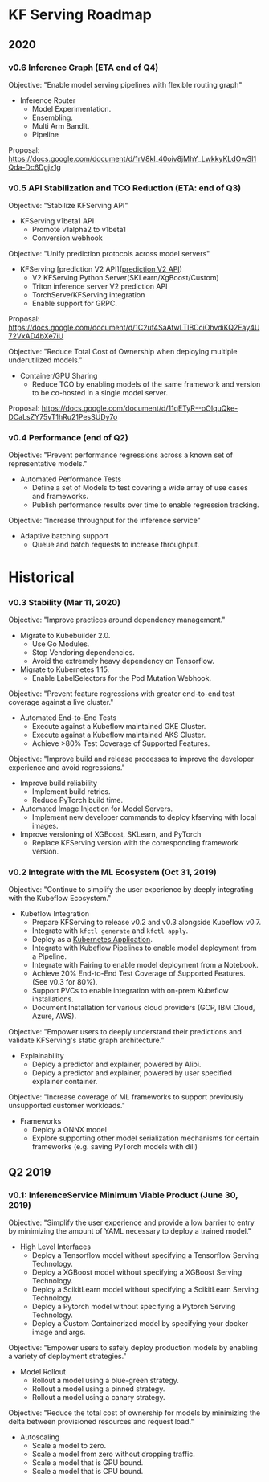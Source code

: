 # KF Serving Roadmap
## 2020
### v0.6 Inference Graph (ETA end of Q4)
Objective: "Enable model serving pipelines with flexible routing graph"
* Inference Router
    * Model Experimentation.
    * Ensembling.
    * Multi Arm Bandit.
    * Pipeline
 
Proposal: https://docs.google.com/document/d/1rV8kI_40oiv8jMhY_LwkkyKLdOwSI1Qda-Dc6Dgjz1g

### v0.5 API Stabilization and TCO Reduction (ETA: end of Q3)
Objective:  "Stabilize KFServing API"
* KFServing v1beta1 API
    * Promote v1alpha2 to v1beta1
    * Conversion webhook

Objective: "Unify prediction protocols across model servers"
* KFServing [prediction V2 API]([prediction V2 API](https://github.com/kubeflow/kfserving/tree/master/docs/predict-api/v2))
    * V2 KFServing Python Server(SKLearn/XgBoost/Custom)
    * Triton inference server V2 prediction API
    * TorchServe/KFServing integration
    * Enable support for GRPC.

Proposal: https://docs.google.com/document/d/1C2uf4SaAtwLTlBCciOhvdiKQ2Eay4U72VxAD4bXe7iU

Objective: "Reduce Total Cost of Ownership when deploying multiple underutilized models."
* Container/GPU Sharing
    * Reduce TCO by enabling models of the same framework and version to be co-hosted in a single model server.

Proposal: https://docs.google.com/document/d/11qETyR--oOIquQke-DCaLsZY75vT1hRu21PesSUDy7o

### v0.4 Performance (end of Q2)
Objective: "Prevent performance regressions across a known set of representative models."
* Automated Performance Tests
    * Define a set of Models to test covering a wide array of use cases and frameworks.
    * Publish performance results over time to enable regression tracking.

Objective: "Increase throughput for the inference service"
* Adaptive batching support
    * Queue and batch requests to increase throughput.


# Historical
### v0.3 Stability (Mar 11, 2020)
Objective: "Improve practices around dependency management." 
* Migrate to Kubebuilder 2.0.
    * Use Go Modules.
    * Stop Vendoring dependencies.
    * Avoid the extremely heavy dependency on Tensorflow.
* Migrate to Kubernetes 1.15.
    * Enable LabelSelectors for the Pod Mutation Webhook.

Objective: "Prevent feature regressions with greater end-to-end test coverage against a live cluster."
* Automated End-to-End Tests
    * Execute against a Kubeflow maintained GKE Cluster.
    * Execute against a Kubeflow maintained AKS Cluster.
    * Achieve >80% Test Coverage of Supported Features.

Objective: "Improve build and release processes to improve the developer experience and avoid regressions."
* Improve build reliability
    * Implement build retries.
    * Reduce PyTorch build time.
* Automated Image Injection for Model Servers.
    * Implement new developer commands to deploy kfserving with local images.
* Improve versioning of XGBoost, SKLearn, and PyTorch
    * Replace KFServing version with the corresponding framework version.

### v0.2 Integrate with the ML Ecosystem (Oct 31, 2019)
Objective: "Continue to simplify the user experience by deeply integrating with the Kubeflow Ecosystem."
* Kubeflow Integration
    * Prepare KFServing to release v0.2 and v0.3 alongside Kubeflow v0.7.
    * Integrate with `kfctl generate` and `kfctl apply`.
    * Deploy as a [Kubernetes Application](https://github.com/kubernetes-sigs/application).
    * Integrate with Kubeflow Pipelines to enable model deployment from a Pipeline.
    * Integrate with Fairing to enable model deployment from a Notebook.
    * Achieve 20% End-to-End Test Coverage of Supported Features. (See v0.3 for 80%).
    * Support PVCs to enable integration with on-prem Kubeflow installations.
    * Document Installation for various cloud providers (GCP, IBM Cloud, Azure, AWS).

Objective: "Empower users to deeply understand their predictions and validate KFServing's static graph architecture."
* Explainability
    * Deploy a predictor and explainer, powered by Alibi.
    * Deploy a predictor and explainer, powered by user specified explainer container.

Objective: "Increase coverage of ML frameworks to support previously unsupported customer workloads."
* Frameworks
    * Deploy a ONNX model
    * Explore supporting other model serialization mechanisms for certain frameworks (e.g. saving PyTorch models with dill)

## Q2 2019
### v0.1: InferenceService Minimum Viable Product (June 30, 2019)
Objective: "Simplify the user experience and provide a low barrier to entry by minimizing the amount of YAML necessary to deploy a trained model."
* High Level Interfaces
    * Deploy a Tensorflow model without specifying a Tensorflow Serving Technology.
    * Deploy a XGBoost model without specifying a XGBoost Serving Technology.
    * Deploy a ScikitLearn model without specifying a ScikitLearn Serving Technology.
    * Deploy a Pytorch model without specifying a Pytorch Serving Technology.
    * Deploy a Custom Containerized model by specifying your docker image and args.

Objective: "Empower users to safely deploy production models by enabling a variety of deployment strategies." 
* Model Rollout
    * Rollout a model using a blue-green strategy.
    * Rollout a model using a pinned strategy.
    * Rollout a model using a canary strategy.

Objective: "Reduce the total cost of ownership for models by minimizing the delta between provisioned resources and request load."
* Autoscaling 
    * Scale a model to zero.
    * Scale a model from zero without dropping traffic.
    * Scale a model that is GPU bound.
    * Scale a model that is CPU bound.
